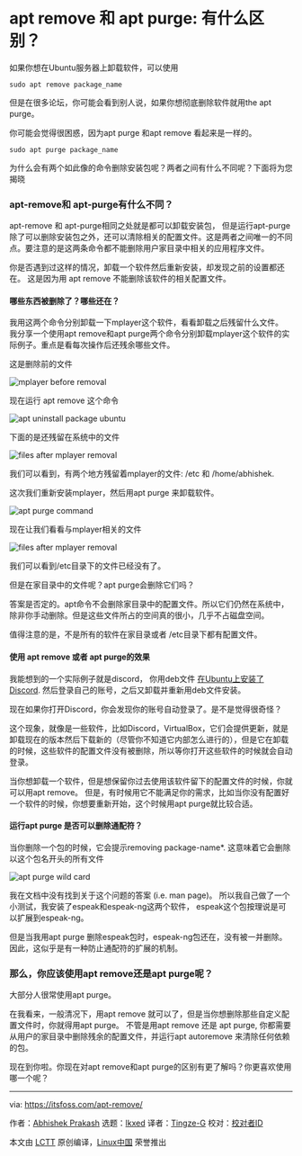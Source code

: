 [#]: subject: "apt remove vs apt purge: What’s the Difference?"
[#]: via: "https://itsfoss.com/apt-remove/"
[#]: author: "Abhishek Prakash https://itsfoss.com/"
[#]: collector: "lkxed"
[#]: translator: "Tngze-G"
[#]: reviewer: " "
[#]: publisher: " "
[#]: url: " "

apt remove 和 apt purge: 有什么区别？
======

如果你想在Ubuntu服务器上卸载软件，可以使用

```
sudo apt remove package_name
```

但是在很多论坛，你可能会看到别人说，如果你想彻底删除软件就用the apt purge。

你可能会觉得很困惑，因为apt purge 和apt remove 看起来是一样的。

```
sudo apt purge package_name
```

为什么会有两个如此像的命令删除安装包呢？两者之间有什么不同呢？下面将为您揭晓

### apt-remove和 apt-purge有什么不同？

apt-remove 和 apt-purge相同之处就是都可以卸载安装包， 但是运行apt-purge 除了可以删除安装包之外，还可以清除相关的配置文件。这是两者之间唯一的不同点。要注意的是这两条命令都不能删除用户家目录中相关的应用程序文件。

你是否遇到过这样的情况，卸载一个软件然后重新安装，却发现之前的设置都还在。
这是因为用 apt remove 不能删除该软件的相关配置文件。


#### 哪些东西被删除了？哪些还在？

我用这两个命令分别卸载一下mplayer这个软件，看看卸载之后残留什么文件。
我分享一个使用apt remove和apt purge两个命令分别卸载mplayer这个软件的实际例子。重点是看每次操作后还残余哪些文件。

这是删除前的文件

![mplayer before removal][2]

现在运行 apt remove 这个命令

![apt uninstall package ubuntu][3]

下面的是还残留在系统中的文件

![files after mplayer removal][4]

我们可以看到，有两个地方残留着mplayer的文件: /etc 和 /home/abhishek.

这次我们重新安装mplayer，然后用apt purge 来卸载软件。

![apt purge command][5]

现在让我们看看与mplayer相关的文件

![files after mplayer removal][6]

我们可以看到/etc目录下的文件已经没有了。

但是在家目录中的文件呢？apt purge会删除它们吗？

答案是否定的。apt命令不会删除家目录中的配置文件。所以它们仍然在系统中，除非你手动删除。但是这些文件所占的空间真的很小，几乎不占磁盘空间。

值得注意的是，不是所有的软件在家目录或者 /etc目录下都有配置文件。

#### 使用 apt remove 或者 apt purge的效果

我能想到的一个实际例子就是discord， 你用deb文件 [在Ubuntu上安装了Discord][7]. 然后登录自己的账号，之后又卸载并重新用deb文件安装。

现在如果你打开Discord，你会发现你的账号自动登录了。是不是觉得很奇怪？


这个现象，就像是一些软件，比如Discord，VirtualBox，它们会提供更新，就是卸载现在的版本然后下载新的（尽管你不知道它内部怎么进行的），但是它在卸载的时候，这些软件的配置文件没有被删除，所以等你打开这些软件的时候就会自动登录。

当你想卸载一个软件，但是想保留你过去使用该软件留下的配置文件的时候，你就可以用apt remove。
但是，有时候用它不能满足你的需求，比如当你没有配置好一个软件的时候，你想要重新开始，这个时候用apt purge就比较合适。

#### 运行apt purge 是否可以删除通配符？

当你删除一个包的时候，它会提示removing package-name*. 这意味着它会删除以这个包名开头的所有文件

![apt purge wild card][8]

我在文档中没有找到关于这个问题的答案 (i.e. man page)。 所以我自己做了一个小测试，我安装了espeak和espeak-ng这两个软件， espeak这个包按理说是可以扩展到espeak-ng。

但是当我用apt purge 删除espeak包时，espeak-ng包还在，没有被一并删除。因此，这似乎是有一种防止通配符的扩展的机制。

### 那么，你应该使用apt remove还是apt purge呢？

大部分人很常使用apt purge。

在我看来，一般清况下，用apt remove 就可以了，但是当你想删除那些自定义配置文件时，你就得用apt purge。
不管是用apt remove 还是 apt purge, 你都需要从用户的家目录中删除残余的配置文件，并运行apt autoremove 来清除任何依赖的包。

现在到你啦。你现在对apt remove和apt purge的区别有更了解吗？你更喜欢使用哪一个呢？

--------------------------------------------------------------------------------

via: https://itsfoss.com/apt-remove/

作者：[Abhishek Prakash][a]
选题：[lkxed][b]
译者：[Tingze-G](https://github.com/Tingze-G)
校对：[校对者ID](https://github.com/校对者ID)

本文由 [LCTT](https://github.com/LCTT/TranslateProject) 原创编译，[Linux中国](https://linux.cn/) 荣誉推出

[a]: https://itsfoss.com/
[b]: https://github.com/lkxed
[1]: https://itsfoss.com/apt-remove/
[2]: https://itsfoss.com/wp-content/uploads/2022/11/mplayer-before-removal.png
[3]: https://itsfoss.com/wp-content/uploads/2022/11/apt-uninstall-package-ubuntu.png
[4]: https://itsfoss.com/wp-content/uploads/2022/11/files-after-mplayer-removal.png
[5]: https://itsfoss.com/wp-content/uploads/2022/11/apt-purge-command.png
[6]: https://itsfoss.com/wp-content/uploads/2022/11/files-after-apt-purge.png
[7]: https://itsfoss.com/install-discord-linux/
[8]: https://itsfoss.com/wp-content/uploads/2022/11/apt-purge-wild-card.png
